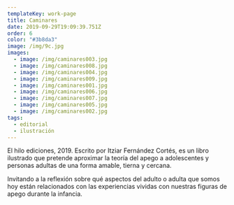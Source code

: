 ```yaml
---
templateKey: work-page
title: Caminares
date: 2019-09-29T19:09:39.751Z
order: 6
color: "#3b8da3"
image: /img/9c.jpg
images:
  - image: /img/caminares003.jpg
  - image: /img/caminares008.jpg
  - image: /img/caminares004.jpg
  - image: /img/caminares009.jpg
  - image: /img/caminares001.jpg
  - image: /img/caminares006.jpg
  - image: /img/caminares007.jpg
  - image: /img/caminares005.jpg
  - image: /img/caminares002.jpg
tags:
  - editorial
  - ilustración
---
```

El hilo ediciones, 2019. Escrito por Itziar Fernández Cortés, es un libro ilustrado que pretende aproximar la teoría del apego a adolescentes y personas adultas de una forma amable, tierna y cercana.

Invitando a la reflexión sobre qué aspectos del adulto o adulta que somos hoy están relacionados con las experiencias vividas con nuestras figuras de apego durante la infancia.
